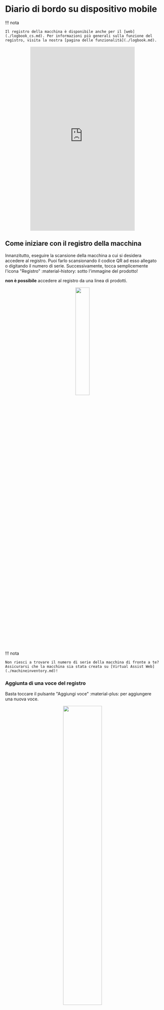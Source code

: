 # Diario di bordo su dispositivo mobile
!!! nota

    Il registro della macchina è disponibile anche per il [web](./logbook_cs.md). Per informazioni più generali sulla funzione del registro, visita la nostra [pagina delle funzionalità](./logbook.md).

<div style="display: flex; justify-content: center; align-items: center;">
    <iframe width="340" height="600" src="https://www.loom.com/embed/17772bd8e28b45b092d499f6e647c498?sid=ff39838d-0114-4f02-8516-360875222f02" frameborder="0" webkitallowfullscreen mozallowfullscreen allowfullscreen></iframe>
</div>

## Come iniziare con il registro della macchina
Innanzitutto, eseguire la scansione della macchina a cui si desidera accedere al registro. Puoi farlo scansionando il codice QR ad esso allegato o digitando il numero di serie. Successivamente, tocca semplicemente l'icona "Registro" :material-history: sotto l'immagine del prodotto!

**non è possibile** accedere al registro da una linea di prodotti.

<p align="center"><img src="https://i.imgur.com/pAmAHTF.giff" width="30%"></p>

!!! nota

    Non riesci a trovare il numero di serie della macchina di fronte a te? Assicurarsi che la macchina sia stata creata su [Virtual Assist Web](./machineinventory.md)!

### Aggiunta di una voce del registro

Basta toccare il pulsante "Aggiungi voce" :material-plus: per aggiungere una nuova voce.

<p align="center"><img src="https://i.imgur.com/PiIpt1F.gif" width="50%"></p>

Assicurati di aggiungere un titolo e una categoria, oltre a descrivere il lavoro che è stato svolto sulla macchina. Puoi anche allegare immagini o video che hai scattato in precedenza. Un'immagine vale più di mille parole!

### Visualizzazione delle voci del registro

In qualsiasi momento, puoi vedere tutte le voci che tu e i tuoi colleghi avete aggiunto per un computer specifico. Puoi anche vedere le immagini e riprodurre i video ad esse allegati. 

<p align="center"><img src="https://i.imgur.com/kHjpJQo.gif" width="50%"></p>

È inoltre possibile utilizzare i filtri per cercare un testo specifico o la data della voce del registro per restringere il campo.

